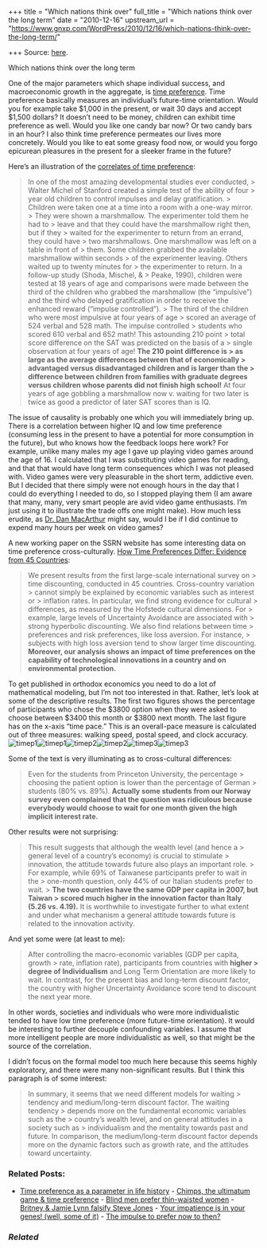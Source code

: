 +++
title = "Which nations think over"
full_title = "Which nations think over the long term"
date = "2010-12-16"
upstream_url = "https://www.gnxp.com/WordPress/2010/12/16/which-nations-think-over-the-long-term/"

+++
Source: [here](https://www.gnxp.com/WordPress/2010/12/16/which-nations-think-over-the-long-term/).

Which nations think over the long term

One of the major parameters which shape individual success, and macroeconomic growth in the aggregate, is [time preference](https://en.wikipedia.org/wiki/Time_preference). Time preference basically measures an individual’s future-time orientation. Would you for example take \$1,000 in the present, or wait 30 days and accept \$1,500 dollars? It doesn’t need to be money, children can exhibit time preference as well. Would you like one candy bar now? Or two candy bars in an hour? I also think time preference permeates our lives more concretely. Would you like to eat some greasy food now, or would you forgo epicurean pleasures in the present for a sleeker frame in the future?

Here’s an illustration of the [correlates of time preference](http://econlog.econlib.org/archives/2007/10/stanford_marshm.html):

> In one of the most amazing developmental studies ever conducted, > Walter Michel of Stanford created a simple test of the ability of four > year old children to control impulses and delay gratification. > Children were taken one at a time into a room with a one-way mirror. > They were shown a marshmallow. The experimenter told them he had to > leave and that they could have the marshmallow right then, but if they > waited for the experimenter to return from an errand, they could have > two marshmallows. One marshmallow was left on a table in front of > them. Some children grabbed the available marshmallow within seconds > of the experimenter leaving. Others waited up to twenty minutes for > the experimenter to return. In a follow-up study (Shoda, Mischel, & > Peake, 1990), children were tested at 18 years of age and comparisons were made between the third of the children who grabbed the marshmallow (the “impulsive”) and the third who delayed gratification in order to receive the enhanced reward (“impulse controlled”). >
> The third of the children who were most impulsive at four years of age > scored an average of 524 verbal and 528 math. The impulse controlled > students who scored 610 verbal and 652 math! This astounding 210 point > total score difference on the SAT was predicted on the basis of a > single observation at four years of age! **The 210 point difference is > as large as the average differences between that of economically > advantaged versus disadvantaged children and is larger than the > difference between children from families with graduate degrees versus children whose parents did not finish high school!** At four years of age gobbling a marshmallow now v. waiting for two later is twice as good a predictor of later SAT scores than is IQ.

The issue of causality is probably one which you will immediately bring up. There is a correlation between higher IQ and low time preference (consuming less in the present to have a potential for more consumption in the future), but who knows how the feedback loops here work? For example, unlike many males my age I gave up playing video games around the age of 16. I calculated that I was substituting video games for reading, and that that would have long term consequences which I was not pleased with. Video games were very pleasurable in the short term, addictive even. But I decided that there simply were not enough hours in the day that I could do everything I needed to do, so I stopped playing them (I am aware that many, many, very smart people are avid video game enthusiasts. I’m just using it to illustrate the trade offs one might make). How much less erudite, as [Dr. Dan MacArthur](https://twitter.com/#!/dgmacarthur/status/14810253350674432) might say, would I be if I did continue to expend many hours per week on video games?

A new working paper on the SSRN website has some interesting data on time preference cross-culturally. [How Time Preferences Differ: Evidence from 45 Countries](http://papers.ssrn.com/sol3/papers.cfm?abstract_id=1481443):

> We present results from the first large-scale international survey on > time discounting, conducted in 45 countries. Cross-country variation > cannot simply be explained by economic variables such as interest or > inflation rates. In particular, we find strong evidence for cultural > differences, as measured by the Hofstede cultural dimensions. For > example, large levels of Uncertainty Avoidance are associated with > strong hyperbolic discounting. We also find relations between time > preferences and risk preferences, like loss aversion. For instance, > subjects with high loss aversion tend to show larger time discounting. **Moreover, our analysis shows an impact of time preferences on the capability of technological innovations in a country and on environmental protection.**

To get published in orthodox economics you need to do a lot of mathematical modeling, but I’m not too interested in that. Rather, let’s look at some of the descriptive results. The first two figures shows the percentage of participants who chose the \$3800 option when they were asked to choose between \$3400 this month or \$3800 next month. The last figure has on the x-axis “time pace.” This is an overall-pace measure is calculated out of three measures: walking speed, postal speed, and clock accuracy.  
![timep1](https://i0.wp.com/blogs.discovermagazine.com/gnxp/files/2010/12/timep1.png?resize=600%2C640)![timep1](https://i0.wp.com/blogs.discovermagazine.com/gnxp/files/2010/12/timep1.png?resize=600%2C640)![timep2](https://i0.wp.com/blogs.discovermagazine.com/gnxp/files/2010/12/timep2.png?resize=600%2C395)![timep2](https://i0.wp.com/blogs.discovermagazine.com/gnxp/files/2010/12/timep2.png?resize=600%2C395)![timep3](https://i0.wp.com/blogs.discovermagazine.com/gnxp/files/2010/12/timep3.png?resize=584%2C596)![timep3](https://i0.wp.com/blogs.discovermagazine.com/gnxp/files/2010/12/timep3.png?resize=584%2C596)

Some of the text is very illuminating as to cross-cultural differences:

> Even for the students from Princeton University, the percentage > choosing the patient option is lower than the percentage of German > students (80% vs. 89%). **Actually some students from our Norway survey even complained that the question was ridiculous because everybody would choose to wait for one month given the high implicit interest rate.**

Other results were not surprising:

> This result suggests that although the wealth level (and hence a > general level of a country’s economy) is crucial to stimulate > innovation, the attitude towards future also plays an important role. > For example, while 69% of Taiwanese participants prefer to wait in the > one-month question, only 44% of our Italian students prefer to wait. > **The two countries have the same GDP per capita in 2007, but Taiwan > scored much higher in the innovation factor than Italy (5.26 vs. 4.19).** It is worthwhile to investigate further to what extent and under what mechanism a general attitude towards future is related to the innovation activity.

And yet some were (at least to me):

> After controlling the macro-economic variables (GDP per capita, growth > rate, inflation rate), participants from countries with **higher > degree of Individualism** and Long Term Orientation are more likely to wait. In contrast, for the present bias and long-term discount factor, the country with higher Uncertainty Avoidance score tend to discount the next year more.

In other words, societies and individuals who were more individualistic tended to have low time preference (more future-time orientation). It would be interesting to further decouple confounding variables. I assume that more intelligent people are more individualistic as well, so that might be the source of the correlation.

I didn’t focus on the formal model too much here because this seems highly exploratory, and there were many non-significant results. But I think this paragraph is of some interest:

> In summary, it seems that we need different models for waiting > tendency and medium/long-term discount factor. The waiting tendency > depends more on the fundamental economic variables such as the > country’s wealth level, and on general attitudes in a society such as > individualism and the mentality towards past and future. In comparison, the medium/long-term discount factor depends more on the dynamic factors such as growth rate, and the attitudes toward uncertainty.

### Related Posts:

- [Time preference as a parameter in life
  history](https://www.gnxp.com/WordPress/2008/06/20/time-preference-as-a-parameter-in-life-history/) - [Chimps, the ultimatum game & time
  preference](https://www.gnxp.com/WordPress/2007/10/04/chimps-the-ultimatum-game-time-preference/) - [Blind men prefer thin-waisted
  women](https://www.gnxp.com/WordPress/2010/01/17/blind-men-prefer-thin-waisted-women/) - [Britney & Jamie Lynn falsify Steve
  Jones](https://www.gnxp.com/WordPress/2008/10/13/britney-jamie-lynn-falsify-steve-jones/) - [Your impatience is in your genes! (well, some of
  it)](https://www.gnxp.com/WordPress/2017/12/12/your-impatience-is-in-your-genes-well-some-of-it/) - [The impulse to prefer now to
  then?](https://www.gnxp.com/WordPress/2007/08/24/the-impulse-to-prefer-now-to-then/)

### *Related*

[](https://www.addtoany.com/add_to/facebook?linkurl=https%3A%2F%2Fwww.gnxp.com%2FWordPress%2F2010%2F12%2F16%2Fwhich-nations-think-over-the-long-term%2F&linkname=Which%20nations%20think%20over%20the%20long%20term "Facebook")[](https://www.addtoany.com/add_to/twitter?linkurl=https%3A%2F%2Fwww.gnxp.com%2FWordPress%2F2010%2F12%2F16%2Fwhich-nations-think-over-the-long-term%2F&linkname=Which%20nations%20think%20over%20the%20long%20term "Twitter")[](https://www.addtoany.com/add_to/email?linkurl=https%3A%2F%2Fwww.gnxp.com%2FWordPress%2F2010%2F12%2F16%2Fwhich-nations-think-over-the-long-term%2F&linkname=Which%20nations%20think%20over%20the%20long%20term "Email")[](https://www.addtoany.com/share)
